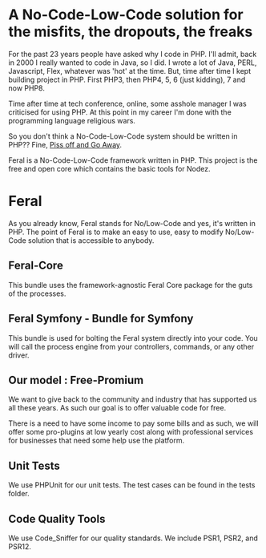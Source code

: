 # A No-Code-Low-Code solution for the misfits, the dropouts, the freaks

For the past 23 years people have asked why I code in PHP. I'll admit, back in 2000 I really wanted to code in Java, so I did. I wrote a lot of Java, PERL, Javascript, Flex, whatever was 'hot' at the time. But, time after time I kept building project in PHP. First PHP3, then PHP4, 5, 6 (just kidding), 7 and now PHP8.

Time after time at tech conference, online, some asshole manager I was criticised for using PHP. At this point in my career I'm done with the programming language religious wars.

So you don't think a No-Code-Low-Code system should be written in PHP?? Fine, [Piss off and Go Away](https://www.urbandictionary.com/define.php?term=Elitest).

Feral is a No-Code-Low-Code framework written in PHP. This project is the free and open core which contains the basic tools for Nodez.

# Feral

As you already know, Feral stands for No/Low-Code and yes, it's written in PHP.  The point of Feral is to make an easy to use, easy to modify No/Low-Code solution that is accessible to anybody.

## Feral-Core

This bundle uses the framework-agnostic Feral Core package for the guts of the processes. 

## Feral Symfony - Bundle for Symfony

This bundle is used for bolting the Feral system directly into your code. You will call the process engine from your controllers, commands, or any other driver.

## Our model : Free-Promium

We want to give back to the community and industry that has supported us all these years. As such our goal is to offer valuable code for free.

There is a need to have some income to pay some bills and as such, we will offer some pro-plugins at low yearly cost along with professional services for businesses that need some help use the platform.

## Unit Tests

We use PHPUnit for our unit tests. The test cases can be found in the tests folder.

## Code Quality Tools

We use Code_Sniffer for our quality standards. We include PSR1, PSR2, and PSR12.

